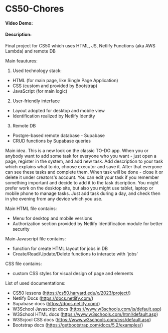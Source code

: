 # CS50-Chores
#### Video Demo:  <URL HERE>
#### Description:
Final project for CS50 which uses HTML, JS, Netlify Functions (aka AWS Lambda) and remote DB 

Main feautures:

1. Used technology stack:
  - HTML (for main page, like Single Page Application)
  - CSS (custom and provided by Bootstrap)
  - JavaScript (for main logic) 

2. User-friendly interface
  - Layout adopted for desktop and mobile view
  - Identification realized by Netlify Identity

3. Remote DB
  - Postgre-based remote database - Supabase
  - CRUD functions by Supabase queries

Main idea.
  This is a new look on the classic TO-DO app. When you or anybody want to add some task for everyone who you want - just open a page, register in the system, and add new task. Add description to your task which explains what to do, choose executor and save it. After that everyone can see these tasks and complete them. When task will be done - close it or delete it under creators's account. You can edit your task if you remember something important and decide to add it to the task dscription.
  You might prefer work on the desktop site, but also you might use tablet, laptop or mobile phone to manage tasks. Just add task during a day, and check then in yhe evening from any device which you use.

Main HTML file contains:
  - Menu for desktop and mobile versions
  - Authorization section provided by Netlify Identification module for better security

Main Javascript file contains:
  - function for create HTML layout for jobs in DB
  - Create/Read/Update/Delete functions to interacte with 'jobs'

CSS file contains:
  - custom CSS styles for visual design of page and elements

List of used documentations:
  - CS50 lessons (https://cs50.harvard.edu/x/2023/project/)
  - Netlify Docs (https://docs.netlify.com/)
  - Supabase docs (https://docs.netlify.com/)
  - W3School Javascript docs (https://www.w3schools.com/js/default.asp)
  - W3School HTML docs (https://www.w3schools.com/html/default.asp)
  - W3Scjool CSS docs (https://www.w3schools.com/css/default.asp)
  - Bootstrap docs (https://getbootstrap.com/docs/5.2/examples/)

